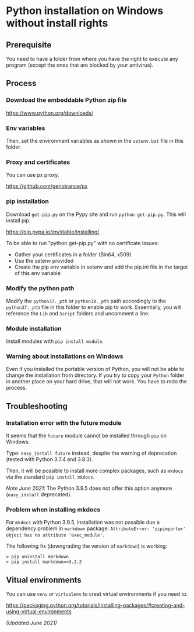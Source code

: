 # Python installation on Windows without install rights 

## Prerequisite

You need to have a folder from where you have the right to execute any program (except the ones that are blocked by your antivirus).

## Process

### Download the embeddable Python zip file

https://www.python.org/downloads/

### Env variables

Then, set the environment variables as shown in the `setenv.bat` file in this folder.

### Proxy and certificates

You can use px proxy.

https://github.com/genotrance/px

### pip installation

Download `get-pip.py` on the Pypy site and run `python get-pip.py`. This will install pip.

https://pip.pypa.io/en/stable/installing/

To be able to run "python get-pip.py" with no certificate issues:

* Gather your certificates in a folder (Bin64, x509)
* Use the setenv provided
* Create the pip env variable in setenv and add the pip.ini file in the target of this env variable

### Modify the python path

Modify the `python37._pth` or `python38._pth` path accordingly to the `python37._pth` file in this folder to enable pip to work. Essentially, you will reference the `Lib` and `Script` folders and uncomment a line.

### Module installation

Install modules with `pip install module`.

### Warning about installations on Windows

Even if you installed the portable version of Python, you will not be able to change the installation from directory. If you try to copy your `Python` folder in another place on your hard drive, that will not work. You have to redo the process.

## Troubleshooting

### Installation error with the future module

It seems that the `future` module cannot be installed through `pip` on Windows.

Type: `easy_install future` instead, despite the warning of deprecation (tested with Python 3.7.4 and 3.8.3).

Then, it will be possible to install more complex packages, such as `mkdocs` via the standard `pip install mkdocs`.

*Note June 2021*: The Python 3.9.5 does not offer this option anymore (`easy_install` deprecated).

### Problem when installing mkdocs

For `mkdocs` with Python 3.9.5, installation was not possible due a dependency problem in `markdown` package: `AttributeError: 'zipimporter' object has no attribute 'exec_module'`.

The following fix (downgrading the version of `markdown`) is working:

```
> pip uninstall markdown
> pip install markdown==3.2.2
```

## Vitual environments

You can use `venv` or `virtualenv` to creat virtual environments if you need to.

https://packaging.python.org/tutorials/installing-packages/#creating-and-using-virtual-environments

*(Updated June 2021)*

